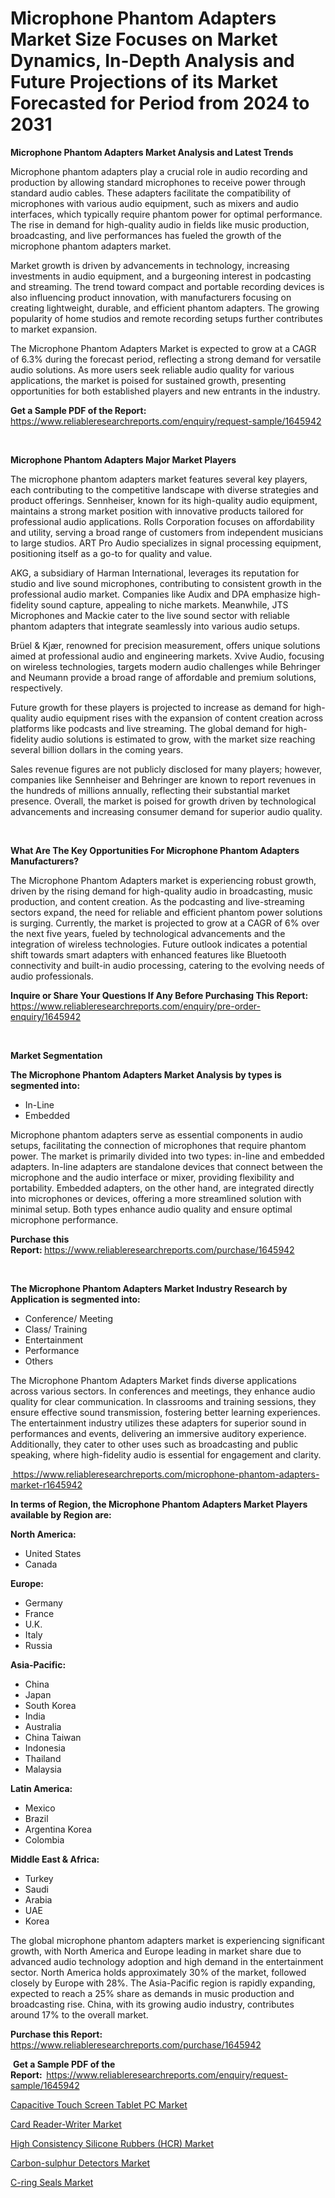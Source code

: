 <p><h1>Microphone Phantom Adapters Market Size Focuses on Market Dynamics, In-Depth Analysis and Future Projections of its Market Forecasted for Period from 2024 to 2031</h1></p><p><strong>Microphone Phantom Adapters Market Analysis and Latest Trends</strong></p>
<p><p>Microphone phantom adapters play a crucial role in audio recording and production by allowing standard microphones to receive power through standard audio cables. These adapters facilitate the compatibility of microphones with various audio equipment, such as mixers and audio interfaces, which typically require phantom power for optimal performance. The rise in demand for high-quality audio in fields like music production, broadcasting, and live performances has fueled the growth of the microphone phantom adapters market.</p><p>Market growth is driven by advancements in technology, increasing investments in audio equipment, and a burgeoning interest in podcasting and streaming. The trend toward compact and portable recording devices is also influencing product innovation, with manufacturers focusing on creating lightweight, durable, and efficient phantom adapters. The growing popularity of home studios and remote recording setups further contributes to market expansion.</p><p>The Microphone Phantom Adapters Market is expected to grow at a CAGR of 6.3% during the forecast period, reflecting a strong demand for versatile audio solutions. As more users seek reliable audio quality for various applications, the market is poised for sustained growth, presenting opportunities for both established players and new entrants in the industry.</p></p>
<p><strong>Get a Sample PDF of the Report:&nbsp;</strong> <a href="https://www.reliableresearchreports.com/enquiry/request-sample/1645942?utm_campaign=1595&utm_medium=2&utm_source=Github&utm_content=ia&utm_term=27102024&utm_id=microphone-phantom-adapters">https://www.reliableresearchreports.com/enquiry/request-sample/1645942</a></p>
<p>&nbsp;</p>
<p><strong>Microphone Phantom Adapters Major Market Players</strong></p>
<p><p>The microphone phantom adapters market features several key players, each contributing to the competitive landscape with diverse strategies and product offerings. Sennheiser, known for its high-quality audio equipment, maintains a strong market position with innovative products tailored for professional audio applications. Rolls Corporation focuses on affordability and utility, serving a broad range of customers from independent musicians to large studios. ART Pro Audio specializes in signal processing equipment, positioning itself as a go-to for quality and value.</p><p>AKG, a subsidiary of Harman International, leverages its reputation for studio and live sound microphones, contributing to consistent growth in the professional audio market. Companies like Audix and DPA emphasize high-fidelity sound capture, appealing to niche markets. Meanwhile, JTS Microphones and Mackie cater to the live sound sector with reliable phantom adapters that integrate seamlessly into various audio setups.</p><p>Brüel & Kjær, renowned for precision measurement, offers unique solutions aimed at professional audio and engineering markets. Xvive Audio, focusing on wireless technologies, targets modern audio challenges while Behringer and Neumann provide a broad range of affordable and premium solutions, respectively.</p><p>Future growth for these players is projected to increase as demand for high-quality audio equipment rises with the expansion of content creation across platforms like podcasts and live streaming. The global demand for high-fidelity audio solutions is estimated to grow, with the market size reaching several billion dollars in the coming years.</p><p>Sales revenue figures are not publicly disclosed for many players; however, companies like Sennheiser and Behringer are known to report revenues in the hundreds of millions annually, reflecting their substantial market presence. Overall, the market is poised for growth driven by technological advancements and increasing consumer demand for superior audio quality.</p></p>
<p>&nbsp;</p>
<p><strong>What Are The Key Opportunities For Microphone Phantom Adapters Manufacturers?</strong></p>
<p><p>The Microphone Phantom Adapters market is experiencing robust growth, driven by the rising demand for high-quality audio in broadcasting, music production, and content creation. As the podcasting and live-streaming sectors expand, the need for reliable and efficient phantom power solutions is surging. Currently, the market is projected to grow at a CAGR of 6% over the next five years, fueled by technological advancements and the integration of wireless technologies. Future outlook indicates a potential shift towards smart adapters with enhanced features like Bluetooth connectivity and built-in audio processing, catering to the evolving needs of audio professionals.</p></p>
<p><strong>Inquire or Share Your Questions If Any Before Purchasing This Report:</strong> <a href="https://www.reliableresearchreports.com/enquiry/pre-order-enquiry/1645942?utm_campaign=1595&utm_medium=2&utm_source=Github&utm_content=ia&utm_term=27102024&utm_id=microphone-phantom-adapters">https://www.reliableresearchreports.com/enquiry/pre-order-enquiry/1645942</a></p>
<p>&nbsp;</p>
<p><strong>Market Segmentation</strong></p>
<p><strong>The Microphone Phantom Adapters Market Analysis by types is segmented into:</strong></p>
<p><ul><li>In-Line</li><li>Embedded</li></ul></p>
<p><p>Microphone phantom adapters serve as essential components in audio setups, facilitating the connection of microphones that require phantom power. The market is primarily divided into two types: in-line and embedded adapters. In-line adapters are standalone devices that connect between the microphone and the audio interface or mixer, providing flexibility and portability. Embedded adapters, on the other hand, are integrated directly into microphones or devices, offering a more streamlined solution with minimal setup. Both types enhance audio quality and ensure optimal microphone performance.</p></p>
<p><strong>Purchase this Report:&nbsp;</strong><a href="https://www.reliableresearchreports.com/purchase/1645942?utm_campaign=1595&utm_medium=2&utm_source=Github&utm_content=ia&utm_term=27102024&utm_id=microphone-phantom-adapters">https://www.reliableresearchreports.com/purchase/1645942</a></p>
<p>&nbsp;</p>
<p><strong>The Microphone Phantom Adapters Market Industry Research by Application is segmented into:</strong></p>
<p><ul><li>Conference/ Meeting</li><li>Class/ Training</li><li>Entertainment</li><li>Performance</li><li>Others</li></ul></p>
<p><p>The Microphone Phantom Adapters Market finds diverse applications across various sectors. In conferences and meetings, they enhance audio quality for clear communication. In classrooms and training sessions, they ensure effective sound transmission, fostering better learning experiences. The entertainment industry utilizes these adapters for superior sound in performances and events, delivering an immersive auditory experience. Additionally, they cater to other uses such as broadcasting and public speaking, where high-fidelity audio is essential for engagement and clarity.</p></p>
<p><a href="https://www.reliableresearchreports.com/microphone-phantom-adapters-market-r1645942?utm_campaign=1595&utm_medium=2&utm_source=Github&utm_content=ia&utm_term=27102024&utm_id=microphone-phantom-adapters">&nbsp;https://www.reliableresearchreports.com/microphone-phantom-adapters-market-r1645942</a></p>
<p><strong>In terms of Region, the Microphone Phantom Adapters Market Players available by Region are:</strong></p>
<p>
    <p> <strong> North America: </strong>
        <ul>
            <li>United States</li>
            <li>Canada</li>
        </ul>
        </p> 
    <p> <strong> Europe: </strong>
        <ul>
            <li>Germany</li>
            <li>France</li>
            <li>U.K.</li>
            <li>Italy</li>
            <li>Russia</li>
        </ul>
        </p> 
    <p> <strong> Asia-Pacific: </strong>
        <ul>
            <li>China</li>
            <li>Japan</li>
            <li>South Korea</li>
            <li>India</li>
            <li>Australia</li>
            <li>China Taiwan</li>
            <li>Indonesia</li>
            <li>Thailand</li>
            <li>Malaysia</li>
        </ul>
        </p> 
    <p> <strong> Latin America: </strong>
        <ul>
            <li>Mexico</li>
            <li>Brazil</li>
            <li>Argentina Korea</li>
            <li>Colombia</li>
        </ul>
        </p> 
    <p> <strong> Middle East & Africa: </strong>
        <ul>
            <li>Turkey</li>
            <li>Saudi</li>
            <li>Arabia</li>
            <li>UAE</li>
            <li>Korea</li>
        </ul>
    </p>
    </p>
<p><p>The global microphone phantom adapters market is experiencing significant growth, with North America and Europe leading in market share due to advanced audio technology adoption and high demand in the entertainment sector. North America holds approximately 30% of the market, followed closely by Europe with 28%. The Asia-Pacific region is rapidly expanding, expected to reach a 25% share as demands in music production and broadcasting rise. China, with its growing audio industry, contributes around 17% to the overall market.</p></p>
<p><strong>Purchase this Report: </strong><a href="https://www.reliableresearchreports.com/purchase/1645942?utm_campaign=1595&utm_medium=2&utm_source=Github&utm_content=ia&utm_term=27102024&utm_id=microphone-phantom-adapters">https://www.reliableresearchreports.com/purchase/1645942</a></p>
<p>&nbsp;<strong>Get a Sample PDF of the Report:&nbsp;&nbsp;</strong><a href="https://www.reliableresearchreports.com/enquiry/request-sample/1645942?utm_campaign=1595&utm_medium=2&utm_source=Github&utm_content=ia&utm_term=27102024&utm_id=microphone-phantom-adapters">https://www.reliableresearchreports.com/enquiry/request-sample/1645942</a></p>
<p><strong></strong></p>
<p><p><a href="https://www.linkedin.com/pulse/strategic-forecast-capacitive-touch-screen-tablet-pc-o8oue?trk=public_post_embed_feed-article-content&utm_campaign=1595&utm_medium=2&utm_source=Github&utm_content=ia&utm_term=27102024&utm_id=microphone-phantom-adapters">Capacitive Touch Screen Tablet PC Market</a></p><p><a href="https://www.linkedin.com/pulse/influencing-factors-card-reader-writer-market-insights-l8j1e?trk=public_post_embed_feed-article-content&utm_campaign=1595&utm_medium=2&utm_source=Github&utm_content=ia&utm_term=27102024&utm_id=microphone-phantom-adapters">Card Reader-Writer Market</a></p><p><a href="https://github.com/ygfu6u/Market-Research-Report-List-1/blob/main/high-consistency-silicone-rubbers-hcr-market.md?utm_campaign=1595&utm_medium=2&utm_source=Github&utm_content=ia&utm_term=27102024&utm_id=microphone-phantom-adapters">High Consistency Silicone Rubbers (HCR) Market</a></p><p><a href="https://www.linkedin.com/pulse/carbon-sulphur-detectors-market-evolution-future-outlook-pjxse?trk=public_post_embed_feed-article-content&utm_campaign=1595&utm_medium=2&utm_source=Github&utm_content=ia&utm_term=27102024&utm_id=microphone-phantom-adapters">Carbon-sulphur Detectors Market</a></p><p><a href="https://www.linkedin.com/pulse/c-ring-seals-market-global-insights-regional-analysis-jyt5e?trk=public_post_embed_feed-article-content&utm_campaign=1595&utm_medium=2&utm_source=Github&utm_content=ia&utm_term=27102024&utm_id=microphone-phantom-adapters">C-ring Seals Market</a></p></p>